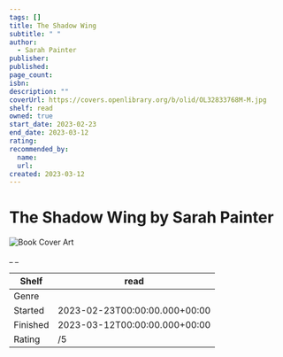 ```yaml
---
tags: []
title: The Shadow Wing
subtitle: " "
author:
  - Sarah Painter
publisher:
published:
page_count:
isbn:
description: ""
coverUrl: https://covers.openlibrary.org/b/olid/OL32833768M-M.jpg
shelf: read
owned: true
start_date: 2023-02-23
end_date: 2023-03-12
rating:
recommended_by:
  name:
  url:
created: 2023-03-12
---
```


# The Shadow Wing by Sarah Painter

![Book Cover Art](https://covers.openlibrary.org/b/olid/OL32833768M-M.jpg)

_ _

| Shelf | read |
| --- | --- |
| Genre |  |
| Started | 2023-02-23T00:00:00.000+00:00 |
| Finished | 2023-03-12T00:00:00.000+00:00 |
| Rating | /5 |

